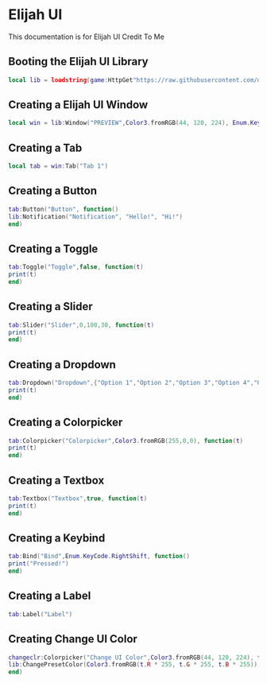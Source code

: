 # Elijah UI
This documentation is for Elijah UI Credit To Me

## Booting the Elijah UI Library
```lua
local lib = loadstring(game:HttpGet"https://raw.githubusercontent.com/dawid-scripts/UI-Libs/main/Vape.txt")()
```




## Creating a Elijah UI Window
```lua
local win = lib:Window("PREVIEW",Color3.fromRGB(44, 120, 224), Enum.KeyCode.RightControl)
```

## Creating a Tab
```lua
local tab = win:Tab("Tab 1")
```

## Creating a Button
```lua
tab:Button("Button", function()
lib:Notification("Notification", "Hello!", "Hi!")
end)
```

## Creating a Toggle
```lua
tab:Toggle("Toggle",false, function(t)
print(t)
end)
```

## Creating a Slider
```lua
tab:Slider("Slider",0,100,30, function(t)
print(t)
end)
```

## Creating a Dropdown
```lua
tab:Dropdown("Dropdown",{"Option 1","Option 2","Option 3","Option 4","Option 5"}, function(t)
print(t)
end)
```

## Creating a Colorpicker
```lua
tab:Colorpicker("Colorpicker",Color3.fromRGB(255,0,0), function(t)
print(t)
end)
```

## Creating a Textbox
```lua
tab:Textbox("Textbox",true, function(t)
print(t)
end)
```

## Creating a Keybind
```lua
tab:Bind("Bind",Enum.KeyCode.RightShift, function()
print("Pressed!")
end)
```

## Creating a Label
```lua
tab:Label("Label")
```

## Creating Change UI Color
```lua
changeclr:Colorpicker("Change UI Color",Color3.fromRGB(44, 120, 224), function(t)
lib:ChangePresetColor(Color3.fromRGB(t.R * 255, t.G * 255, t.B * 255))
end)
```
